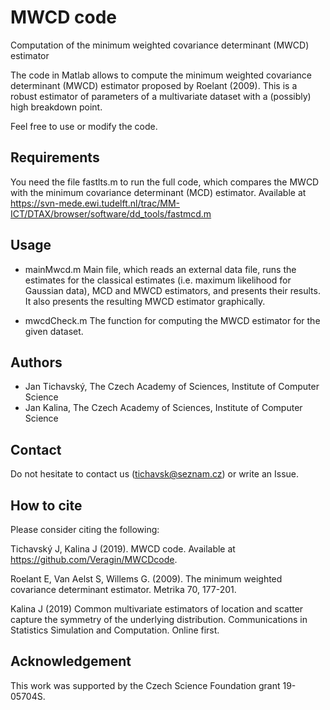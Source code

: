 # MWCD code

Computation of the minimum weighted covariance determinant (MWCD) estimator

The code in Matlab allows to compute the minimum weighted covariance determinant (MWCD) estimator proposed by Roelant (2009). This is a robust estimator of parameters of a multivariate dataset with a (possibly) high breakdown point. 

Feel free to use or modify the code.

## Requirements

You need the file fastlts.m to run the full code, which compares the MWCD with the 
minimum covariance determinant (MCD) estimator. 
Available at https://svn-mede.ewi.tudelft.nl/trac/MM-ICT/DTAX/browser/software/dd_tools/fastmcd.m

## Usage

 * mainMwcd.m
	Main file, which reads an external data file, runs the estimates for the classical 
estimates (i.e. maximum likelihood for Gaussian data), MCD and MWCD estimators,
and presents their results. It also presents the resulting MWCD estimator graphically.

 * mwcdCheck.m
         The function for computing the MWCD estimator for the given dataset.          

## Authors
 * Jan Tichavský, The Czech Academy of Sciences, Institute of Computer Science
 * Jan Kalina, The Czech Academy of Sciences, Institute of Computer Science

## Contact

Do not hesitate to contact us (tichavsk@seznam.cz) or write an Issue.

## How to cite

Please consider citing the following:

Tichavský J, Kalina J (2019). MWCD code. Available at https://github.com/Veragin/MWCDcode.

Roelant E, Van Aelst S, Willems G. (2009). The minimum weighted covariance determinant estimator. Metrika 70, 177-201.

Kalina J (2019) Common multivariate estimators of location and scatter capture the symmetry of the underlying distribution. Communications in Statistics Simulation and Computation. Online first.

## Acknowledgement

This work was supported by the Czech Science Foundation grant 19-05704S.